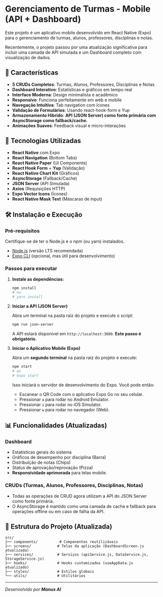 # Gerenciamento de Turmas - Mobile (API + Dashboard)

Este projeto é um aplicativo mobile desenvolvido em React Native (Expo) para o gerenciamento de turmas, alunos, professores, disciplinas e notas.

Recentemente, o projeto passou por uma atualização significativa para incluir uma camada de API simulada e um Dashboard completo com visualização de dados.

## 🚀 Características

- **5 CRUDs Completos**: Turmas, Alunos, Professores, Disciplinas e Notas
- **Dashboard Interativo**: Estatísticas e gráficos em tempo real
- **Interface Moderna**: Design minimalista e acadêmico
- **Responsivo**: Funciona perfeitamente em web e mobile
- **Navegação Intuitiva**: Tab navigation com ícones
- **Validação de Formulários**: Usando react-hook-form e Yup
- **Armazenamento Híbrido**: **API (JSON Server) como fonte primária com AsyncStorage como fallback/cache.**
- **Animações Suaves**: Feedback visual e micro-interações

## 📱 Tecnologias Utilizadas

- **React Native** com Expo
- **React Navigation** (Bottom Tabs)
- **React Native Paper** (UI Components)
- **React Hook Form** + **Yup** (Validação)
- **React Native Chart Kit** (Gráficos)
- **AsyncStorage** (Fallback/Cache)
- **JSON Server** (API Simulada)
- **Axios** (Requisições HTTP)
- **Expo Vector Icons** (Ícones)
- **React Native Mask Text** (Máscaras de input)

## 🛠️ Instalação e Execução

### Pré-requisitos

Certifique-se de ter o Node.js e o npm (ou yarn) instalados.

*   [Node.js](https://nodejs.org/en/) (versão LTS recomendada)
*   [Expo CLI](https://docs.expo.dev/get-started/installation/) (opcional, mas útil para desenvolvimento)

### Passos para executar

1.  **Instale as dependências:**
    ```bash
    npm install
    # ou
    # yarn install
    ```

2.  **Iniciar a API (JSON Server)**

    Abra um terminal na pasta raiz do projeto e execute o script:

    ```bash
    npm run json-server
    ```
    A API estará disponível em `http://localhost:3000`. **Este passo é obrigatório.**

3.  **Iniciar o Aplicativo Mobile (Expo)**

    Abra um **segundo terminal** na pasta raiz do projeto e execute:

    ```bash
    npm start
    # ou
    # expo start
    ```

    Isso iniciará o servidor de desenvolvimento do Expo. Você pode então:
    *   Escanear o QR Code com o aplicativo Expo Go no seu celular.
    *   Pressionar `a` para rodar no Android Emulator.
    *   Pressionar `i` para rodar no iOS Simulator.
    *   Pressionar `w` para rodar no navegador (Web).

## 📊 Funcionalidades (Atualizadas)

### Dashboard
- Estatísticas gerais do sistema
- Gráficos de desempenho por disciplina (Barra)
- Distribuição de notas (Chips)
- Status de aprovação/reprovação (Pizza)
- **Responsividade aprimorada** para telas mobile.

### CRUDs (Turmas, Alunos, Professores, Disciplinas, Notas)
- Todas as operações de CRUD agora utilizam a API do JSON Server como fonte primária.
- O AsyncStorage é mantido como uma camada de cache e fallback para operações offline ou em caso de falha da API.

## 🔧 Estrutura do Projeto (Atualizada)

```
src/
├── components/          # Componentes reutilizáveis
├── screens/            # Telas da aplicação (DashboardScreen.js atualizada)
├── services/           # Serviços (apiService.js, DataService.js, StorageService.js)
├── hooks/              # Hooks customizados (useAppData.js atualizado)
├── styles/             # Estilos globais
└── utils/              # Utilitários
```

---
*Desenvolvido por **Manus AI***

